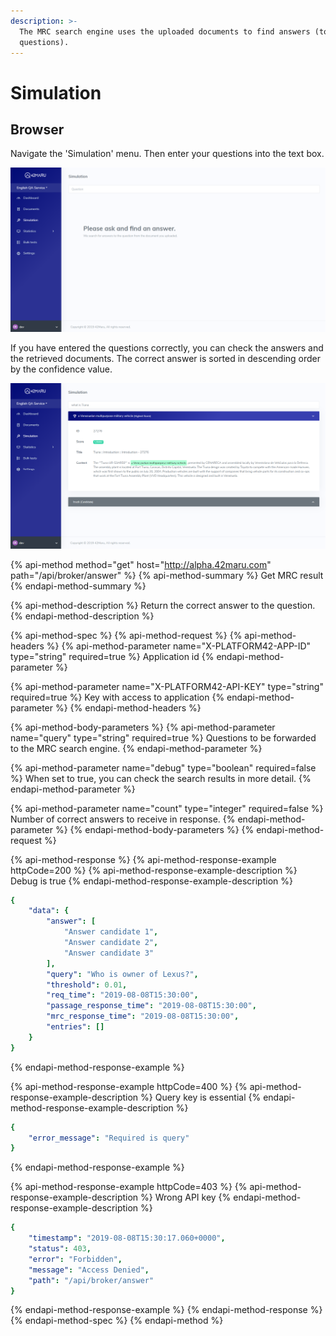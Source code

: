 ```yaml
---
description: >-
  The MRC search engine uses the uploaded documents to find answers (to
  questions).
---
```


# Simulation

## Browser

Navigate the 'Simulation' menu. Then enter your questions into the text box.

![&apos;Simulation&apos; page](../.gitbook/assets/image%20%2863%29.png)

If you have entered the questions correctly, you can check the answers and the retrieved documents. The correct answer is sorted in descending order by the confidence value.

![&apos;Simulation&apos; page](../.gitbook/assets/image%20%2814%29.png)

{% api-method method="get" host="http://alpha.42maru.com" path="/api/broker/answer" %}
{% api-method-summary %}
Get MRC result
{% endapi-method-summary %}

{% api-method-description %}
Return the correct answer to the question.
{% endapi-method-description %}

{% api-method-spec %}
{% api-method-request %}
{% api-method-headers %}
{% api-method-parameter name="X-PLATFORM42-APP-ID" type="string" required=true %}
Application id
{% endapi-method-parameter %}

{% api-method-parameter name="X-PLATFORM42-API-KEY" type="string" required=true %}
Key with access to application
{% endapi-method-parameter %}
{% endapi-method-headers %}

{% api-method-body-parameters %}
{% api-method-parameter name="query" type="string" required=true %}
Questions to be forwarded to the MRC search engine.
{% endapi-method-parameter %}

{% api-method-parameter name="debug" type="boolean" required=false %}
When set to true, you can check the search results in more detail.
{% endapi-method-parameter %}

{% api-method-parameter name="count" type="integer" required=false %}
Number of correct answers to receive in response.
{% endapi-method-parameter %}
{% endapi-method-body-parameters %}
{% endapi-method-request %}

{% api-method-response %}
{% api-method-response-example httpCode=200 %}
{% api-method-response-example-description %}
Debug is true
{% endapi-method-response-example-description %}

```yaml
{
    "data": {
        "answer": [
            "Answer candidate 1",
            "Answer candidate 2",
            "Answer candidate 3"
        ],
        "query": "Who is owner of Lexus?",
        "threshold": 0.01,
        "req_time": "2019-08-08T15:30:00",
        "passage_response_time": "2019-08-08T15:30:00",
        "mrc_response_time": "2019-08-08T15:30:00",
        "entries": []
    }
}
```
{% endapi-method-response-example %}

{% api-method-response-example httpCode=400 %}
{% api-method-response-example-description %}
Query key is essential
{% endapi-method-response-example-description %}

```yaml
{
    "error_message": "Required is query"
}
```
{% endapi-method-response-example %}

{% api-method-response-example httpCode=403 %}
{% api-method-response-example-description %}
Wrong API key
{% endapi-method-response-example-description %}

```yaml
{
    "timestamp": "2019-08-08T15:30:17.060+0000",
    "status": 403,
    "error": "Forbidden",
    "message": "Access Denied",
    "path": "/api/broker/answer"
}
```
{% endapi-method-response-example %}
{% endapi-method-response %}
{% endapi-method-spec %}
{% endapi-method %}

